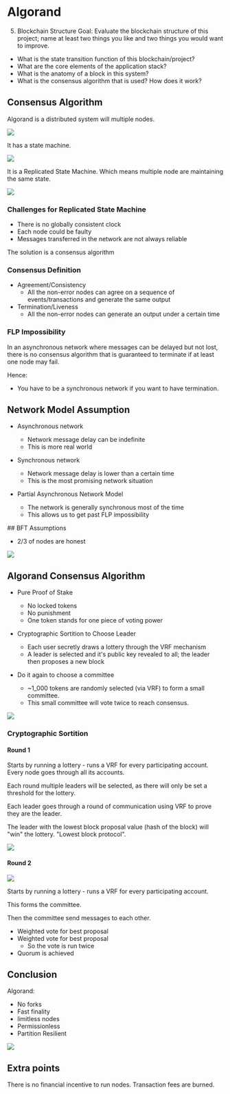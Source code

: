 # Algorand

5. Blockchain Structure
Goal: Evaluate the blockchain structure of this project; name at least two things you like and two things you would want to improve.

- What is the state transition function of this blockchain/project?
- What are the core elements of the application stack?
- What is the anatomy of a block in this system?
- What is the consensus algorithm that is used? How does it work?

## Consensus Algorithm

Algorand is a distributed system will multiple nodes.

![](2022-07-19-17-36-11.png)

It has a state machine.

![](2022-07-19-17-36-58.png)

It is a Replicated State Machine. Which means multiple node are maintaining the same state.

![](2022-07-19-17-37-41.png)

### Challenges for Replicated State Machine

- There is no globally consistent clock
- Each node could be faulty
- Messages transferred in the network are not always reliable

The solution is a consensus algorithm

### Consensus Definition

- Agreement/Consistency
  - All the non-error nodes can agree on a sequence of events/transactions and generate the same output
- Termination/Liveness
  - All the non-error nodes can generate an output under a certain time

### FLP Impossibility

In an asynchronous network where messages can be delayed but not lost, there is no consensus algorithm that is guaranteed to terminate if at least one node may fail.

Hence:
- You have to be a synchronous network if you want to have termination.

## Network Model Assumption

- Asynchronous network
  - Network message delay can be indefinite
  - This is more real world

- Synchronous network
  - Network message delay is lower than a certain time
  - This is the most promising network situation

- Partial Asynchronous Network Model
  - The network is generally synchronous most of the time
  - This allows us to get past FLP impossibility

## BFT Assumptions

- 2/3 of nodes are honest

![](2022-07-19-18-16-20.png)

## Algorand Consensus Algorithm

- Pure Proof of Stake
  - No locked tokens
  - No punishment
  - One token stands for one piece of voting power

- Cryptographic Sortition to Choose Leader
  - Each user secretly draws a lottery through the VRF mechanism
  - A leader is selected and it's public key revealed to all; the leader then proposes a new block

- Do it again to choose a committee
  - ~1_000 tokens are randomly selected (via VRF) to form a small committee.
  - This small committee will vote twice to reach consensus.

![](2022-07-19-18-38-35.png)

### Cryptographic Sortition

#### Round 1

Starts by running a lottery - runs a VRF for every participating account. Every node goes through all its accounts.

Each round multiple leaders will be selected, as there will only be set a threshold for the lottery.

Each leader goes through a round of communication using VRF to prove they are the leader.

The leader with the lowest block proposal value (hash of the block) will "win" the lottery. "Lowest block protocol".

![](2022-07-19-18-43-39.png)

#### Round 2

![](2022-07-19-18-44-56.png)

Starts by running a lottery - runs a VRF for every participating account.

This forms the committee.

Then the committee send messages to each other.
- Weighted vote for best proposal
- Weighted vote for best proposal
  - So the vote is run twice
- Quorum is achieved

## Conclusion

Algorand:
- No forks
- Fast finality
- limitless nodes
- Permissionless
- Partition Resilient

![](2022-07-19-18-49-40.png)

## Extra points

There is no financial incentive to run nodes.
Transaction fees are burned.


